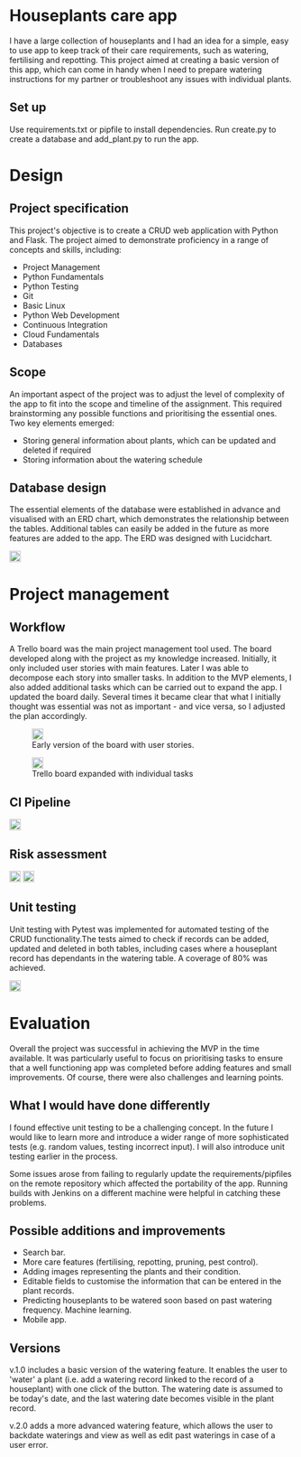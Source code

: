 # Houseplants care app
I have a large collection of houseplants and I had an idea for a simple, easy to use app to keep track of their care requirements, such as watering, fertilising and repotting. This project aimed at creating a basic version of this app, which can come in handy when I need to prepare watering instructions for my partner or troubleshoot any issues with individual plants.

## Set up
Use requirements.txt or pipfile to install dependencies. Run create.py to create a database and add_plant.py to run the app.

# Design

## Project specification
This project's objective is to create a CRUD web application with Python and Flask. The project aimed to demonstrate proficiency in a range of concepts and skills, including:

* Project Management
* Python Fundamentals
* Python Testing
* Git
* Basic Linux
* Python Web Development
* Continuous Integration
* Cloud Fundamentals
* Databases

## Scope
An important aspect of the project was to adjust the level of complexity of the app to fit into the scope and timeline of the assignment. This required brainstorming any possible functions and prioritising the essential ones. Two key elements emerged:

* Storing general information about plants, which can be updated and deleted if required
* Storing information about the watering schedule

## Database design
The essential elements of the database were established in advance and visualised with an ERD chart, which demonstrates the relationship between the tables. Additional tables can easily be added in the future as more features are added to the app. The ERD was designed with Lucidchart.

<img src="Images/Houseplant Tracker - QA Project_1.png" alt="ERD" style="width:20;">


# Project management

## Workflow
A Trello board was the main project management tool used. The board developed along with the project as my knowledge increased. Initially, it only included user stories with main features. Later I was able to decompose each story into smaller tasks. In addition to the MVP elements, I also added additional tasks which can be carried out to expand the app. I updated the board daily. Several times it became clear that what I initially thought was essential was not as important - and vice versa, so I adjusted the plan accordingly.

<figure>
<img src="Images/trello-early.png" alt="Trello-board" style="width:20;">
<figcaption> Early version of the board with user stories. </figcaption>
</figure>

<figure>
<img src="Images/trello.png" alt="Trello-board" style="width:20;">
<figcaption> Trello board expanded with individual tasks </figcaption>
</figure>

## CI Pipeline

<img src="Images/CI-pipeline.png" alt="CI pipeline" class="center" style="width:20;">

## Risk assessment


<img src="Images/risk-assessment-matrix.png" alt="risk assessment matrix" class="center" style="width:20;">

<img src="Images/risk-assessment-list.png" alt="risk assessment list" class="center" style="width:20;">

## Unit testing

Unit testing with Pytest was implemented for automated testing of the CRUD functionality.The tests aimed to check if records can be added, updated and deleted in both tables, including cases where a houseplant record has dependants in the watering table. A coverage of 80% was achieved.

<img src="Images/unit-test.png" alt="unit testing results" class="center" style="width:20;">


# Evaluation

Overall the project was successful in achieving the MVP in the time available. It was particularly useful to focus on prioritising tasks to ensure that a well functioning app was completed before adding features and small improvements. Of course, there were also challenges and learning points.

## What I would have done differently
I found effective unit testing to be a challenging concept. In the future I would like to learn more and introduce a wider range of more sophisticated tests (e.g. random values, testing incorrect input). I will also introduce unit testing earlier in the process.

Some issues arose from failing to regularly update the requirements/pipfiles on the remote repository which affected the portability of the app. Running builds with Jenkins on a different machine were helpful in catching these problems.


## Possible additions and improvements

* Search bar.
* More care features (fertilising, repotting, pruning, pest control).
* Adding images representing the plants and their condition.
* Editable fields to customise the information that can be entered in the plant records.
* Predicting houseplants to be watered soon based on past watering frequency. Machine learning.
* Mobile app.

## Versions
v.1.0 includes a basic version of the watering feature. It enables the user to 'water' a plant (i.e. add a watering record linked to the record of a houseplant) with one click of the button. The watering date is assumed to be today's date, and the last watering date becomes visible in the plant record.

v.2.0 adds a more advanced watering feature, which allows the user to backdate waterings and view as well as edit past waterings in case of a user error.

